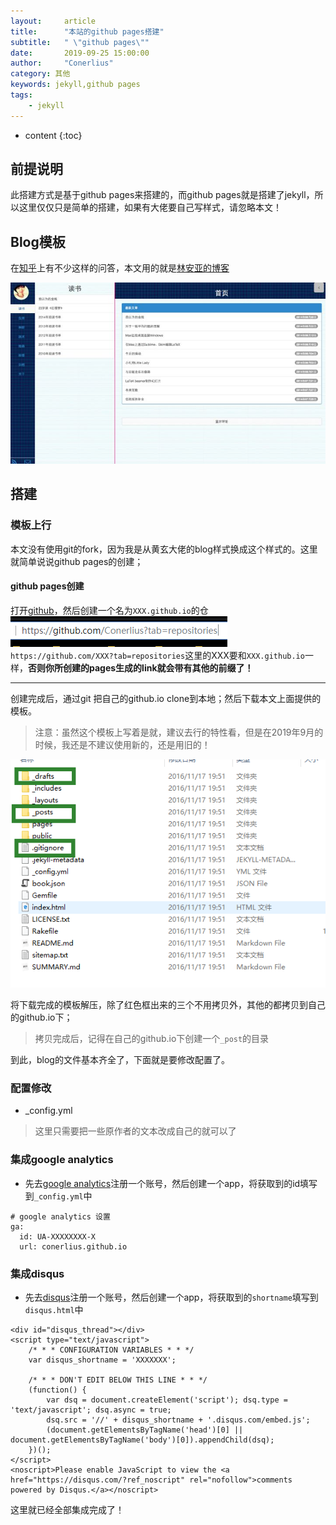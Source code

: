 ```yaml
---
layout:     article
title:      "本站的github pages搭建"
subtitle:   " \"github pages\""
date:       2019-09-25 15:00:00
author:     "Conerlius"
category: 其他
keywords: jekyll,github pages
tags:
    - jekyll
---
```


* content
{:toc}

## 前提说明
此搭建方式是基于github pages来搭建的，而github pages就是搭建了jekyll，所以这里仅仅只是简单的搭建，如果有大佬要自己写样式，请忽略本文！
## Blog模板
在[知乎](https://www.zhihu.com/question/20223939/answer/29742210)上有不少这样的问答，本文用的就是[林安亚的博客](https://github.com/lay1010/lay1010.github.io)

![jpg](/images/jekyll_github_pages_1.jpg)

## 搭建
### 模板上行
本文没有使用git的fork，因为我是从黄玄大佬的blog样式换成这个样式的。这里就简单说说github pages的创建；
#### github pages创建
打开[github](https://github.com/)，然后创建一个名为`XXX.github.io`的仓
![jpg](/images/jekyll_github_pages_2.jpg)
``https://github.com/XXX?tab=repositories``这里的XXX要和`XXX.github.io`一样，**否则你所创建的pages生成的link就会带有其他的前缀了！**

---

创建完成后，通过git 把自己的github.io clone到本地；然后下载本文上面提供的模板。
> 注意：虽然这个模板上写着是就，建议去行的特性看，但是在2019年9月的时候，我还是不建议使用新的，还是用旧的！
> 
![jpg](/images/jekyll_github_pages_3.jpg)

将下载完成的模板解压，除了红色框出来的三个不用拷贝外，其他的都拷贝到自己的github.io下；
> 拷贝完成后，记得在自己的github.io下创建一个`_post`的目录

到此，blog的文件基本齐全了，下面就是要修改配置了。

### 配置修改
* _config.yml
> 这里只需要把一些原作者的文本改成自己的就可以了

### 集成google analytics
* 先去[google analytics](https://analytics.google.com/analytics/web/)注册一个账号，然后创建一个app，将获取到的id填写到`_config.yml`中
  
```
# google analytics 设置
ga:
  id: UA-XXXXXXXX-X
  url: conerlius.github.io
```

### 集成disqus
* 先去[disqus](https://disqus.com)注册一个账号，然后创建一个app，将获取到的`shortname`填写到`disqus.html`中
  
```
<div id="disqus_thread"></div>
<script type="text/javascript">
    /* * * CONFIGURATION VARIABLES * * */
    var disqus_shortname = 'XXXXXXX';
    
    /* * * DON'T EDIT BELOW THIS LINE * * */
    (function() {
        var dsq = document.createElement('script'); dsq.type = 'text/javascript'; dsq.async = true;
        dsq.src = '//' + disqus_shortname + '.disqus.com/embed.js';
        (document.getElementsByTagName('head')[0] || document.getElementsByTagName('body')[0]).appendChild(dsq);
    })();
</script>
<noscript>Please enable JavaScript to view the <a href="https://disqus.com/?ref_noscript" rel="nofollow">comments powered by Disqus.</a></noscript>

```

这里就已经全部集成完成了！